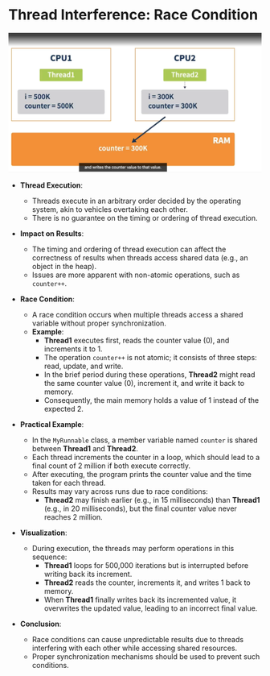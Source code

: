 
# Thread Interference: Race Condition

![alt text](image-1.png)


- **Thread Execution**:
  - Threads execute in an arbitrary order decided by the operating system, akin to vehicles overtaking each other.
  - There is no guarantee on the timing or ordering of thread execution.

- **Impact on Results**:
  - The timing and ordering of thread execution can affect the correctness of results when threads access shared data (e.g., an object in the heap).
  - Issues are more apparent with non-atomic operations, such as `counter++`.

- **Race Condition**:
  - A race condition occurs when multiple threads access a shared variable without proper synchronization.
  - **Example**:
    - **Thread1** executes first, reads the counter value (0), and increments it to 1.
    - The operation `counter++` is not atomic; it consists of three steps: read, update, and write.
    - In the brief period during these operations, **Thread2** might read the same counter value (0), increment it, and write it back to memory.
    - Consequently, the main memory holds a value of 1 instead of the expected 2.

- **Practical Example**:
  - In the `MyRunnable` class, a member variable named `counter` is shared between **Thread1** and **Thread2**.
  - Each thread increments the counter in a loop, which should lead to a final count of 2 million if both execute correctly.
  - After executing, the program prints the counter value and the time taken for each thread.
  - Results may vary across runs due to race conditions:
    - **Thread2** may finish earlier (e.g., in 15 milliseconds) than **Thread1** (e.g., in 20 milliseconds), but the final counter value never reaches 2 million.

- **Visualization**:
  - During execution, the threads may perform operations in this sequence:
    - **Thread1** loops for 500,000 iterations but is interrupted before writing back its increment.
    - **Thread2** reads the counter, increments it, and writes 1 back to memory.
    - When **Thread1** finally writes back its incremented value, it overwrites the updated value, leading to an incorrect final value.

- **Conclusion**:
  - Race conditions can cause unpredictable results due to threads interfering with each other while accessing shared resources.
  - Proper synchronization mechanisms should be used to prevent such conditions.